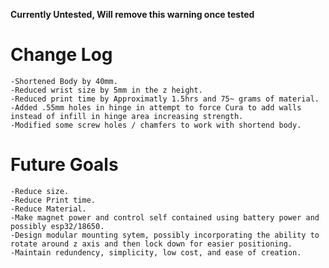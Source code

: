 **Currently Untested, Will remove this warning once tested**

# Change Log

    -Shortened Body by 40mm.
    -Reduced wrist size by 5mm in the z height.
    -Reduced print time by Approximatly 1.5hrs and 75~ grams of material.
    -Added .55mm holes in hinge in attempt to force Cura to add walls instead of infill in hinge area increasing strength.
    -Modified some screw holes / chamfers to work with shortend body.
    
# Future Goals

    -Reduce size.
    -Reduce Print time.
    -Reduce Material.
    -Make magnet power and control self contained using battery power and possibly esp32/18650.
    -Design modular mounting sytem, possibly incorporating the ability to rotate around z axis and then lock down for easier positioning.
    -Maintain redundency, simplicity, low cost, and ease of creation.
